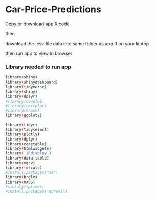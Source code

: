 # Car-Price-Predictions
Copy or download app.R code 

then

download the .csv file data into same folder as app.R on your laptop

then run app to view in browser
### Library needed to run app

```sh
library(shiny)
library(shinydashboard)
library(tidyverse)
library(shiny)
library(dplyr)
#library(cowplot)
#library(corrplot)
#library(broom)
library(ggplot2)

library(tidyr) 
library(tidyselect)
library(plotly)
library(dplyr)
library(reactable)
library(htmlwidgets)
library('IRdisplay')
library(data.table)
library(mgcv)
library(forcats)
#install.packages("sm")
library(brglm)
library(MASS)
#library(splines)
#install.packages('doremi')
````
